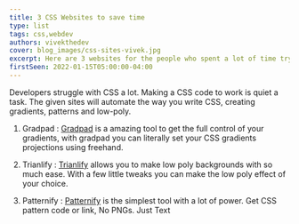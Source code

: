 ```yaml
---
title: 3 CSS Websites to save time
type: list
tags: css,webdev
authors: vivekthedev
cover: blog_images/css-sites-vivek.jpg
excerpt: Here are 3 websites for the people who spent a lot of time trying to figure out which pattern or gradient will work.
firstSeen: 2022-01-15T05:00:00-04:00
---
```

Developers struggle with CSS a lot. Making a CSS code to work is quiet a task. The given sites will automate the way you write CSS, creating gradients, patterns and low-poly.

1. Gradpad : [Gradpad](http://ourownthing.co.uk/gradpad.html) is a amazing tool to get the full control of your gradients, with gradpad you can literally set your CSS gradients projections using freehand.

2. Trianlify : [Trianlify](https://trianglify.io/) allows you to make low poly backgrounds with so much ease. With a few little tweaks you can make the low poly effect of your choice.

3. Patternify : [Patternify](http://www.patternify.com/) is the simplest tool with a lot of power. Get CSS pattern code or link, No PNGs. Just Text
